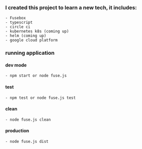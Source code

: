 ### I created this project to learn a new tech, it includes:
    - Fusebox
    - typescript
    - circle ci
    - kubernetes k8s (coming up)
    - helm (coming up)
    - google cloud platform

### running application
  #### dev mode
    - npm start or node fuse.js
  #### test
    - npm test or node fuse.js test
  #### clean
    - node fuse.js clean
  #### production
    - node fuse.js dist
